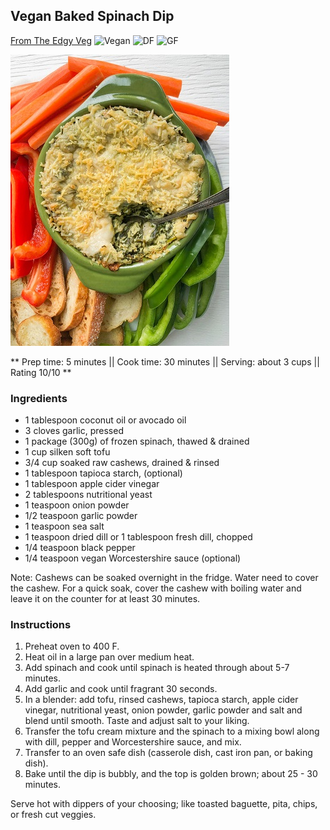 ## Vegan Baked Spinach Dip

[From The Edgy Veg](https://www.theedgyveg.com/2018/12/31/baked-vegan-spinach-dip-recipe-dairy-free-gluten-free-vegan/)
![Vegan](https://img.shields.io/badge/-Vegan-brightgreen.svg)
![DF](https://img.shields.io/badge/-Dairy--free-blue.svg)
![GF](https://img.shields.io/badge/-Gluten--free-yellow.svg)


![Picture](../img/vegan_baked_spinach_dip.jpg)

** Prep time: 5 minutes || Cook time: 30 minutes || Serving: about 3 cups || Rating 10/10 **

### Ingredients


- 1 tablespoon coconut oil or avocado oil
- 3 cloves garlic, pressed
- 1  package (300g) of frozen spinach, thawed & drained
- 1 cup silken soft tofu
- 3/4 cup soaked raw cashews, drained & rinsed
- 1 tablespoon tapioca starch, (optional)
- 1 tablespoon apple cider vinegar
- 2 tablespoons nutritional yeast
- 1 teaspoon onion powder
- 1/2 teaspoon garlic powder
- 1 teaspoon sea salt
- 1 teaspoon dried dill or 1 tablespoon fresh dill, chopped
- 1/4 teaspoon black pepper
- 1/4 teaspoon vegan Worcestershire sauce (optional)

Note: Cashews can be soaked overnight in the fridge. Water need to cover the cashew. For a quick soak, cover the cashew with boiling water and leave it on the counter for at least 30 minutes.

### Instructions

1. Preheat oven to 400 F.
2. Heat oil in a large pan over medium heat.
3. Add spinach and cook until spinach is heated through about 5-7 minutes.
4. Add garlic and cook until fragrant 30 seconds.
5. In a blender: add tofu, rinsed cashews, tapioca starch, apple cider vinegar, nutritional yeast, onion powder, garlic powder and salt and blend until smooth. Taste and adjust salt to your liking.
6. Transfer the tofu cream mixture and the spinach to a mixing bowl along with dill, pepper and Worcestershire sauce, and mix.
7. Transfer to an oven safe dish (casserole dish, cast iron pan, or baking dish).
8. Bake until the dip is bubbly, and the top is golden brown; about 25 - 30 minutes.
    
Serve hot with dippers of your choosing; like toasted baguette, pita, chips, or fresh cut veggies.


